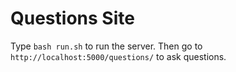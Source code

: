 # Questions Site

Type `bash run.sh` to run the server. Then go to `http://localhost:5000/questions/` to ask questions.
